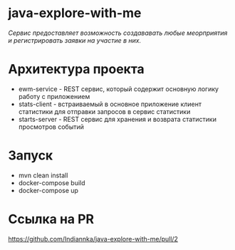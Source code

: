 # java-explore-with-me

 *Сервис предоставляет возможность создававать любые меорприятия и регистрировать заявки на участие в них.*

# Архитектура проекта

- ewm-service   - REST сервис, который содержит основную логику работу с приложением
- stats-client  - встраиваемый в основное приложение клиент статистики для отправки запросов в сервис статистики
- starts-server - REST сервис для хранения и возврата статистики просмотров событий
 
# Запуск
 
- mvn clean install
- docker-compose build
- docker-compose up

# Ссылка на PR

 https://github.com/Indiannka/java-explore-with-me/pull/2